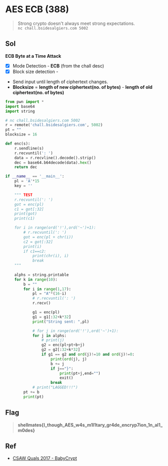 # AES ECB (388)
> Strong crypto doesn't always meet strong expectations. <br>
> `nc chall.bsidesalgiers.com 5002`

## Sol
**ECB Byte at a Time Attack**

- [x] Mode Detection - **ECB** (from the chall desc)
- [x] Block size detection -
- Send input until length of ciphertext changes. 
- **Blocksize** = **length of new ciphertext(no. of bytes)** - **length of old ciphertext(no. of bytes)**

```py
from pwn import *
import base64
import string

# nc chall.bsidesalgiers.com 5002
r = remote('chall.bsidesalgiers.com', 5002)
pt = ""
blocksize = 16

def enc(s):    
    r.sendline(s)
    r.recvuntil(': ')
    data = r.recvline().decode().strip()
    dec = base64.b64decode(data).hex()
    return dec 

if __name__ == '__main__':
	pl = 'A'*15
	key = ''

	""" TEST
	r.recvuntil(': ')
	got = enc(pl)
	c1 = got[:32]
	print(got)
	print(c1)

	for i in range(ord('!'),ord('~')+1):
		# r.recvuntil(': ')
		got = enc(pl + chr(i))
		c2 = got[:32]
		print(i)
		if c1==c2:
			print(chr(i), i)
			break
	"""
	
	alphs = string.printable
	for k in range(10):
		b = ""
		for i in range(1,17):
			pl = "A"*(16-i)
			# r.recvuntil(': ')
			r.recv()

			g1 = enc(pl)
			g1 = g1[:32+k*32]
			print("String sent: ",pl)

			# for j in range(ord('!'),ord('~')+1):
			for j in alphs:
				# print(j)
				g2 = enc(pl+pt+b+j)
				g2 = g2[:32+k*32]
				if g1 == g2 and ord(j)!=10 and ord(j)!=0:
					print(ord(j), j)
					b += j
					if j=="}":
						print(pt+j,end="")
						exit()
					break
			# print("LAGGED!!!")
		pt += b
		print(pt)
```

## Flag
> **shellmates{I_though_AES_w4s_m1l1tary_gr4de_encryp7ion_1n_al1_m0des}**

## Ref
* [CSAW Quals 2017 - BabyCrypt](https://amritabi0s.wordpress.com/2017/09/18/csaw-quals-2017-babycrypt-writeup/)
